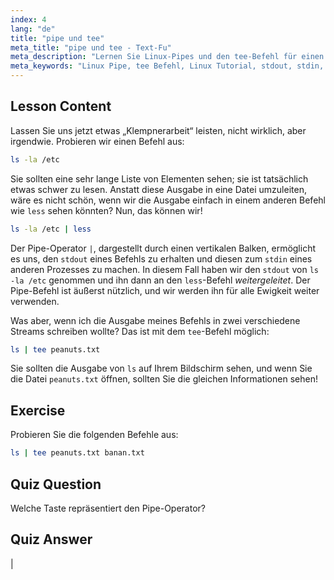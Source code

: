 ```yaml
---
index: 4
lang: "de"
title: "pipe und tee"
meta_title: "pipe und tee - Text-Fu"
meta_description: "Lernen Sie Linux-Pipes und den tee-Befehl für einen effizienten Datenfluss in der Befehlszeile. Verstehen Sie stdout, stdin und Dateiausgabe. Verbessern Sie Ihre Linux-Kenntnisse!"
meta_keywords: "Linux Pipe, tee Befehl, Linux Tutorial, stdout, stdin, Linux für Anfänger, Befehlszeile, Linux Anleitung"
---
```


## Lesson Content

Lassen Sie uns jetzt etwas „Klempnerarbeit“ leisten, nicht wirklich, aber irgendwie. Probieren wir einen Befehl aus:

```bash
ls -la /etc
```

Sie sollten eine sehr lange Liste von Elementen sehen; sie ist tatsächlich etwas schwer zu lesen. Anstatt diese Ausgabe in eine Datei umzuleiten, wäre es nicht schön, wenn wir die Ausgabe einfach in einem anderen Befehl wie `less` sehen könnten? Nun, das können wir!

```bash
ls -la /etc | less
```

Der Pipe-Operator `|`, dargestellt durch einen vertikalen Balken, ermöglicht es uns, den `stdout` eines Befehls zu erhalten und diesen zum `stdin` eines anderen Prozesses zu machen. In diesem Fall haben wir den `stdout` von `ls -la /etc` genommen und ihn dann an den `less`-Befehl _weitergeleitet_. Der Pipe-Befehl ist äußerst nützlich, und wir werden ihn für alle Ewigkeit weiter verwenden.

Was aber, wenn ich die Ausgabe meines Befehls in zwei verschiedene Streams schreiben wollte? Das ist mit dem `tee`-Befehl möglich:

```bash
ls | tee peanuts.txt
```

Sie sollten die Ausgabe von `ls` auf Ihrem Bildschirm sehen, und wenn Sie die Datei `peanuts.txt` öffnen, sollten Sie die gleichen Informationen sehen!

## Exercise

Probieren Sie die folgenden Befehle aus:

```bash
ls | tee peanuts.txt banan.txt
```

## Quiz Question

Welche Taste repräsentiert den Pipe-Operator?

## Quiz Answer

|
